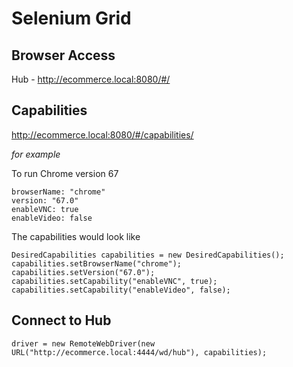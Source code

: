 # Selenium Grid

## Browser Access

Hub - http://ecommerce.local:8080/#/

## Capabilities

http://ecommerce.local:8080/#/capabilities/

_for example_

To run Chrome version 67

```
browserName: "chrome"
version: "67.0"
enableVNC: true
enableVideo: false
```

The capabilities would look like

```
DesiredCapabilities capabilities = new DesiredCapabilities();
capabilities.setBrowserName("chrome");
capabilities.setVersion("67.0");
capabilities.setCapability("enableVNC", true);
capabilities.setCapability("enableVideo", false);

```

## Connect to Hub

`driver = new RemoteWebDriver(new URL("http://ecommerce.local:4444/wd/hub"), capabilities);`

